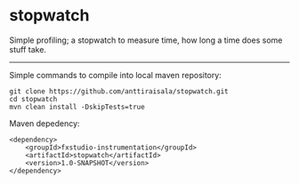 # stopwatch
Simple profiling; a stopwatch to measure time, how long a time does some stuff take.


<hr/>

Simple commands to compile into local maven repository:

    git clone https://github.com/anttiraisala/stopwatch.git
    cd stopwatch
    mvn clean install -DskipTests=true

Maven depedency:

    <dependency>
        <groupId>fxstudio-instrumentation</groupId>
        <artifactId>stopwatch</artifactId>
        <version>1.0-SNAPSHOT</version>
    </dependency>



